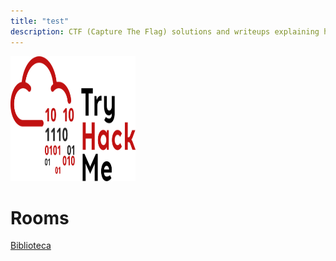 ```yaml
---
title: "test"
description: CTF (Capture The Flag) solutions and writeups explaining how the flag was actually capturesd. Self-improving and learning through live competition.
---
```


<img src="/img/tryhackme.png" width="200" height="200"/>

# Rooms
[Biblioteca](/writeups/tryhackme/THM-Biblioteca)
